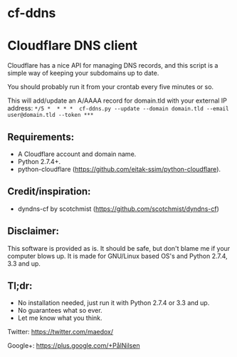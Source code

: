 cf-ddns
=======

# Cloudflare DNS client

Cloudflare has a nice API for managing DNS records, and this script is a simple
way of keeping your subdomains up to date.

You should probably run it from your crontab every five minutes or so.

This will add/update an A/AAAA record for domain.tld with your external IP address:
```*/5 *  * * *  cf-ddns.py --update --domain domain.tld --email user@domain.tld --token ***```


## Requirements:
- A Cloudflare account and domain name.
- Python 2.7.4+.
- python-cloudflare (https://github.com/eitak-ssim/python-cloudflare).


## Credit/inspiration:
- dyndns-cf by scotchmist (https://github.com/scotchmist/dyndns-cf)


## Disclaimer:
This software is provided as is. It should be safe, but don't blame me if your
computer blows up. It is made for GNU/Linux based OS's and Python 2.7.4, 3.3 and up.


## Tl;dr:
- No installation needed, just run it with Python 2.7.4 or 3.3 and up.
- No guarantees what so ever.
- Let me know what you think.

Twitter: https://twitter.com/maedox/

Google+: https://plus.google.com/+PålNilsen

